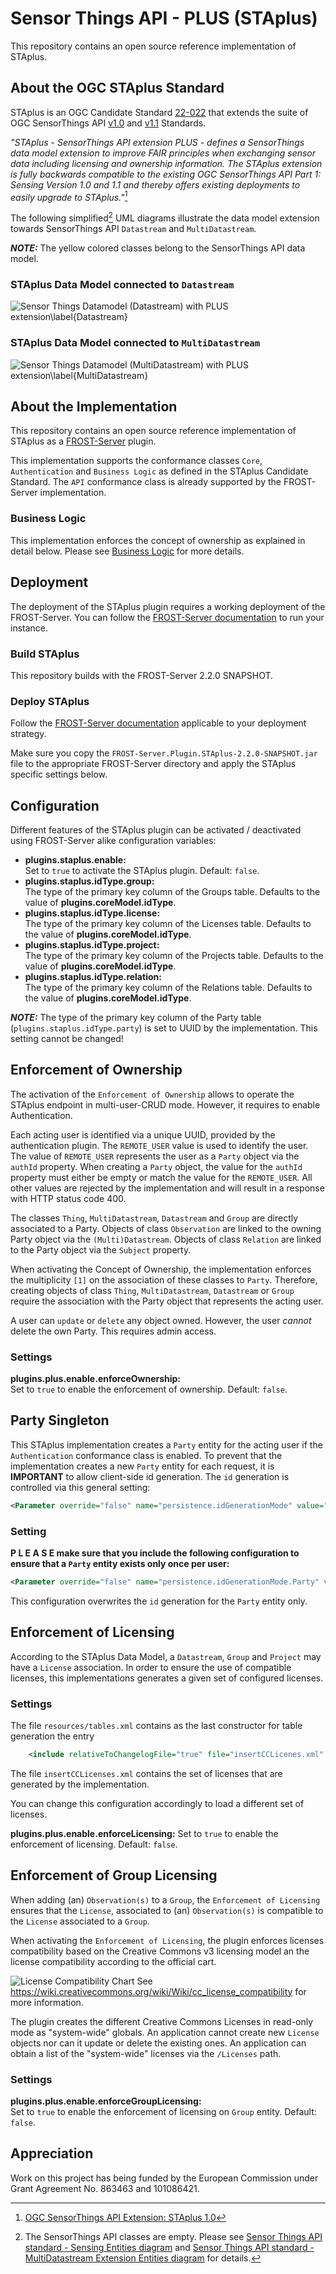 # Sensor Things API - PLUS (STAplus)
This repository contains an open source reference implementation of STAplus.

## About the OGC STAplus Standard
STAplus is an OGC Candidate Standard [22-022](https://docs.ogc.org/DRAFTS/22-022.html) that extends the suite of OGC SensorThings API [v1.0](https://docs.ogc.org/is/15-078r6/15-078r6.html) and [v1.1](https://docs.ogc.org/is/18-088/18-088.html) Standards.

<cite>"STAplus - SensorThings API extension PLUS - defines a SensorThings data model extension to improve FAIR principles when exchanging sensor data including licensing and ownership information. The STAplus extension is fully backwards compatible to the existing OGC SensorThings API Part 1: Sensing Version 1.0 and 1.1 and thereby offers existing deployments to easily upgrade to STAplus."</cite>[^22_022]

[^22_022]: [OGC SensorThings API Extension: STAplus 1.0](https://docs.ogc.org/DRAFTS/22-022.html)

The following simplified[^simplified]  UML diagrams illustrate the data model extension towards SensorThings API `Datastream` and `MultiDatastream`.

[^simplified]: The SensorThings API classes are empty. Please see [Sensor Things API standard - Sensing Entities diagram](https://docs.ogc.org/is/18-088/18-088.html#fig-sensing-entities) and
[Sensor Things API standard - MultiDatastream Extension Entities diagram](https://docs.ogc.org/is/18-088/18-088.html#fig-sensing-entities-multi) for details.

**_NOTE:_** The yellow colored classes belong to the SensorThings API data model.

### STAplus Data Model connected to `Datastream`
![Sensor Things Datamodel (Datastream) with PLUS extension\label{Datastream}](doc/STAplusSensingEntities.png)

### STAplus Data Model connected to `MultiDatastream`
![Sensor Things Datamodel (MultiDatastream) with PLUS extension\label{MultiDatastream}](doc/STAplusMultiDatastreamExtensionEntities.png "Sensor Things Datamodel (MultiDatastream) with PLUS extension")


## About the Implementation
This repository contains an open source reference implementation of STAplus as a [FROST-Server](https://github.com/FraunhoferIOSB/FROST-Server) plugin.

This implementation supports the conformance classes `Core`, `Authentication` and `Business Logic`  as defined in the STAplus Candidate Standard. The `API` conformance class is already supported by the FROST-Server implementation.

### Business Logic
This implementation enforces the concept of ownership as explained in detail below. Please see [Business Logic](/BUSINESS-LOGIC.md) for more details.

## Deployment
The deployment of the STAplus plugin requires a working deployment of the FROST-Server. You can follow the [FROST-Server documentation](https://fraunhoferiosb.github.io/FROST-Server/) to run your instance.

### Build STAplus
This repository builds with the FROST-Server 2.2.0 SNAPSHOT.

### Deploy STAplus
Follow the [FROST-Server documentation](https://fraunhoferiosb.github.io/FROST-Server/deployment/architecture-packages.html)
applicable to your deployment strategy. 

Make sure you copy the `FROST-Server.Plugin.STAplus-2.2.0-SNAPSHOT.jar` file to the appropriate FROST-Server directory and apply the STAplus specific settings below.

## Configuration
Different features of the STAplus plugin can be activated / deactivated using FROST-Server alike configuration variables:

* **plugins.staplus.enable:**  
  Set to `true` to activate the STAplus plugin. Default: `false`.
* **plugins.staplus.idType.group:**  
  The type of the primary key column of the Groups table. Defaults to the value of **plugins.coreModel.idType**.
* **plugins.staplus.idType.license:**  
  The type of the primary key column of the Licenses table. Defaults to the value of **plugins.coreModel.idType**.
* **plugins.staplus.idType.project:**  
  The type of the primary key column of the Projects table. Defaults to the value of **plugins.coreModel.idType**.
* **plugins.staplus.idType.relation:**  
  The type of the primary key column of the Relations table. Defaults to the value of **plugins.coreModel.idType**.

**_NOTE:_** The type of the primary key column of the Party table (`plugins.staplus.idType.party`) is set to UUID by the implementation. This setting cannot be changed!

## <a name="EnforceOwnership"></a>Enforcement of Ownership
The activation of the `Enforcement of Ownership` allows to operate the STAplus endpoint in multi-user-CRUD mode. However, it requires to enable Authentication.

Each acting user is identified via a unique UUID, provided by the authentication plugin. The `REMOTE_USER` value is used to identify the user. The value of `REMOTE_USER` represents the user as a `Party` object via the `authId` property. When creating a `Party` object, the value for the `authId` property must either be empty or match the value for the `REMOTE_USER`. All other values are rejected by the implementation and will result in a response with HTTP status code 400.

The classes `Thing`, `MultiDatastream`, `Datastream` and `Group` are directly associated to a Party. Objects of class `Observation` are linked to the owning Party object via the `(Multi)Datastream`. Objects of class `Relation` are linked to the Party object via the `Subject` property.

When activating the Concept of Ownership, the implementation enforces the multiplicity `[1]` on the association of these classes to `Party`. Therefore, creating objects of class `Thing`, `MultiDatastream`, `Datastream` or `Group` require the association with the Party object that represents the acting user. 

A user can `update` or `delete` any object owned. However, the user *cannot* delete the own Party. This requires admin access.

### Settings

**plugins.plus.enable.enforceOwnership:**  
Set to `true` to enable the enforcement of ownership. Default: `false`.

## Party Singleton
This STAplus implementation creates a `Party` entity for the acting user if the `Authentication` conformance class is enabled. To prevent that the implementation creates a new `Party` entity for each request, it is **IMPORTANT** to allow client-side id generation. The `id` generation is controlled via this general setting:

```xml
<Parameter override="false" name="persistence.idGenerationMode" value="ServerGeneratedOnly" />
```

### Setting
**P L E A S E make sure that you include the following configuration to ensure that a `Party` entity exists only once per user:**

```xml
<Parameter override="false" name="persistence.idGenerationMode.Party" value="ClientGeneratedOnly" />
```
This configuration overwrites the `id` generation for the `Party` entity only.


## <a name="EnforceLicensing"></a>Enforcement of Licensing
According to the STAplus Data Model, a `Datastream`, `Group` and `Project` may have a `License` association. In order to ensure the use of compatible licenses, this implementations generates a given set of configured licenses.

### Settings
The file `resources/tables.xml` contains as the last constructor for table generation the entry 
```xml
    <include relativeToChangelogFile="true" file="insertCCLicenes.xml" />
```
The file `insertCCLicenses.xml` contains the set of licenses that are generated by the implementation. 

You can change this configuration accordingly to load a different set of licenses.

**plugins.plus.enable.enforceLicensing:**
Set to `true` to enable the enforcement of licensing. Default: `false`.


## <a name="EnforceGroupLicensing"></a>Enforcement of Group Licensing
When adding (an) `Observation(s)` to a `Group`, the `Enforcement of Licensing` ensures that the `License`, associated to (an) `Observation(s)` is compatible to the `License` associated to a `Group`.

When activating the `Enforcement of Licensing`, the plugin enforces licenses compatibility based on the Creative Commons v3 licensing model an the license compatibility according to the official cart. 

![License Compatibility Chart](doc/CC_License_Compatibility_Chart.png) See https://wiki.creativecommons.org/wiki/Wiki/cc_license_compatibility for more information.

The plugin creates the different Creative Commons Licenses in read-only mode as "system-wide" globals. An application cannot create new `License` objects nor can it update or delete the existing ones. An application can obtain a list of the "system-wide" licenses via the `/Licenses` path.

### Settings

**plugins.plus.enable.enforceGroupLicensing:**  
Set to `true` to enable the enforcement of licensing on `Group` entity. Default: `false`. 

## Appreciation
Work on this project has being funded by the European Commission under Grant Agreement No. 863463 and 101086421.
